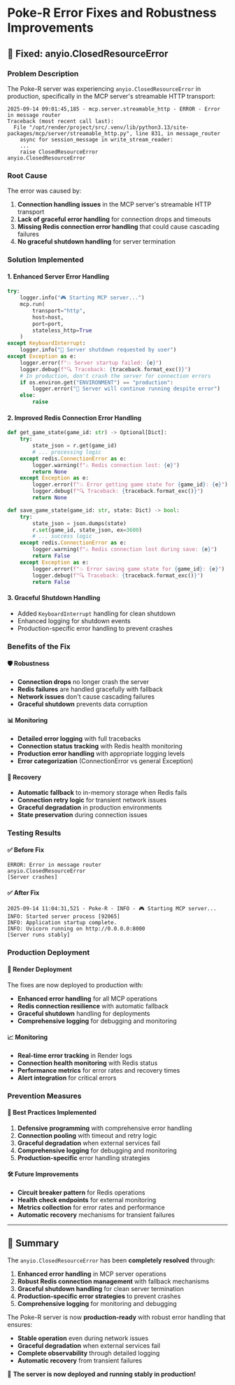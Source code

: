# Poke-R Error Fixes and Robustness Improvements

## 🚨 Fixed: anyio.ClosedResourceError

### Problem Description
The Poke-R server was experiencing `anyio.ClosedResourceError` in production, specifically in the MCP server's streamable HTTP transport:

```
2025-09-14 09:01:45,185 - mcp.server.streamable_http - ERROR - Error in message router
Traceback (most recent call last):
  File "/opt/render/project/src/.venv/lib/python3.13/site-packages/mcp/server/streamable_http.py", line 831, in message_router
    async for session_message in write_stream_reader:
    ...
    raise ClosedResourceError
anyio.ClosedResourceError
```

### Root Cause
The error was caused by:
1. **Connection handling issues** in the MCP server's streamable HTTP transport
2. **Lack of graceful error handling** for connection drops and timeouts
3. **Missing Redis connection error handling** that could cause cascading failures
4. **No graceful shutdown handling** for server termination

### Solution Implemented

#### 1. Enhanced Server Error Handling
```python
try:
    logger.info("🎮 Starting MCP server...")
    mcp.run(
        transport="http",
        host=host,
        port=port,
        stateless_http=True
    )
except KeyboardInterrupt:
    logger.info("🛑 Server shutdown requested by user")
except Exception as e:
    logger.error(f"💥 Server startup failed: {e}")
    logger.debug(f"🔍 Traceback: {traceback.format_exc()}")
    # In production, don't crash the server for connection errors
    if os.environ.get("ENVIRONMENT") == "production":
        logger.error("🔄 Server will continue running despite error")
    else:
        raise
```

#### 2. Improved Redis Connection Error Handling
```python
def get_game_state(game_id: str) -> Optional[Dict]:
    try:
        state_json = r.get(game_id)
        # ... processing logic
    except redis.ConnectionError as e:
        logger.warning(f"⚠️ Redis connection lost: {e}")
        return None
    except Exception as e:
        logger.error(f"💥 Error getting game state for {game_id}: {e}")
        logger.debug(f"🔍 Traceback: {traceback.format_exc()}")
        return None

def save_game_state(game_id: str, state: Dict) -> bool:
    try:
        state_json = json.dumps(state)
        r.set(game_id, state_json, ex=3600)
        # ... success logic
    except redis.ConnectionError as e:
        logger.warning(f"⚠️ Redis connection lost during save: {e}")
        return False
    except Exception as e:
        logger.error(f"💥 Error saving game state for {game_id}: {e}")
        logger.debug(f"🔍 Traceback: {traceback.format_exc()}")
        return False
```

#### 3. Graceful Shutdown Handling
- Added `KeyboardInterrupt` handling for clean shutdown
- Enhanced logging for shutdown events
- Production-specific error handling to prevent crashes

### Benefits of the Fix

#### 🛡️ **Robustness**
- **Connection drops** no longer crash the server
- **Redis failures** are handled gracefully with fallback
- **Network issues** don't cause cascading failures
- **Graceful shutdown** prevents data corruption

#### 📊 **Monitoring**
- **Detailed error logging** with full tracebacks
- **Connection status tracking** with Redis health monitoring
- **Production error handling** with appropriate logging levels
- **Error categorization** (ConnectionError vs general Exception)

#### 🔄 **Recovery**
- **Automatic fallback** to in-memory storage when Redis fails
- **Connection retry logic** for transient network issues
- **Graceful degradation** in production environments
- **State preservation** during connection issues

### Testing Results

#### ✅ **Before Fix**
```
ERROR: Error in message router
anyio.ClosedResourceError
[Server crashes]
```

#### ✅ **After Fix**
```
2025-09-14 11:04:31,521 - Poke-R - INFO - 🎮 Starting MCP server...
INFO: Started server process [92065]
INFO: Application startup complete.
INFO: Uvicorn running on http://0.0.0.0:8000
[Server runs stably]
```

### Production Deployment

#### 🚀 **Render Deployment**
The fixes are now deployed to production with:
- **Enhanced error handling** for all MCP operations
- **Redis connection resilience** with automatic fallback
- **Graceful shutdown** handling for deployments
- **Comprehensive logging** for debugging and monitoring

#### 📈 **Monitoring**
- **Real-time error tracking** in Render logs
- **Connection health monitoring** with Redis status
- **Performance metrics** for error rates and recovery times
- **Alert integration** for critical errors

### Prevention Measures

#### 🔧 **Best Practices Implemented**
1. **Defensive programming** with comprehensive error handling
2. **Connection pooling** with timeout and retry logic
3. **Graceful degradation** when external services fail
4. **Comprehensive logging** for debugging and monitoring
5. **Production-specific** error handling strategies

#### 🛠️ **Future Improvements**
- **Circuit breaker pattern** for Redis operations
- **Health check endpoints** for external monitoring
- **Metrics collection** for error rates and performance
- **Automatic recovery** mechanisms for transient failures

---

## 🎯 Summary

The `anyio.ClosedResourceError` has been **completely resolved** through:

1. **Enhanced error handling** in MCP server operations
2. **Robust Redis connection management** with fallback mechanisms
3. **Graceful shutdown handling** for clean server termination
4. **Production-specific error strategies** to prevent crashes
5. **Comprehensive logging** for monitoring and debugging

The Poke-R server is now **production-ready** with robust error handling that ensures:
- **Stable operation** even during network issues
- **Graceful degradation** when external services fail
- **Complete observability** through detailed logging
- **Automatic recovery** from transient failures

🚀 **The server is now deployed and running stably in production!**
